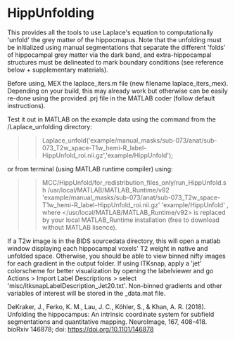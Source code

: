 # HippUnfolding

This provides all the tools to use Laplace's equation to computationally 'unfold' the grey matter of the hippocmapus. Note that the unfolding must be initialized using manual segmentations that separate the different 'folds' of hippocampal grey matter via the dark band, and extra-hippocampal structures must be delineated to mark boundary conditions  (see reference below + supplementary materials).

Before using, MEX the laplace_iters.m file (new filename laplace_iters_mex). Depending on your build, this may already work but otherwise can be easily re-done using the provided .prj file in the MATLAB coder (follow default instructions).

Test it out in MATLAB on the example data using the command from the /Laplace_unfolding directory:
>> Laplace_unfold('example/manual_masks/sub-073/anat/sub-073_T2w_space-T1w_hemi-R_label-HippUnfold_roi.nii.gz','example/HippUnfold');

or from terminal (using MATLAB runtime compiler) using:
>> MCC/HippUnfold/for_redistribution_files_only/run_HippUnfold.sh /usr/local/MATLAB/MATLAB_Runtime/v92 'example/manual_masks/sub-073/anat/sub-073_T2w_space-T1w_hemi-R_label-HippUnfold_roi.nii.gz' 'example/HippUnfold'
, where </usr/local/MATLAB/MATLAB_Runtime/v92> is replaced by your local MATLAB_Runtime installation (free to download without MATLAB lisence).

If a T2w image is in the BIDS sourcedata directory, this will open a matlab window displaying each hippocampal voxels' T2 weight in native and unfolded space. Otherwise, you should be able to view binned nifty images for each gradient in the output folder. 
If using ITKsnap, apply a 'jet' colorscheme for better visualization by opening the labelviewer and go Actions > Import Label Descriptions > select 'misc/itksnapLabelDescription_Jet20.txt'. Non-binned gradients and other variables of interest will be stored in the _data.mat file.


DeKraker, J., Ferko, K. M., Lau, J. C., Köhler, S., & Khan, A. R. (2018). Unfolding the hippocampus: An intrinsic coordinate system for subfield segmentations and quantitative mapping. NeuroImage, 167, 408-418.
bioRxiv 146878; doi: https://doi.org/10.1101/146878

